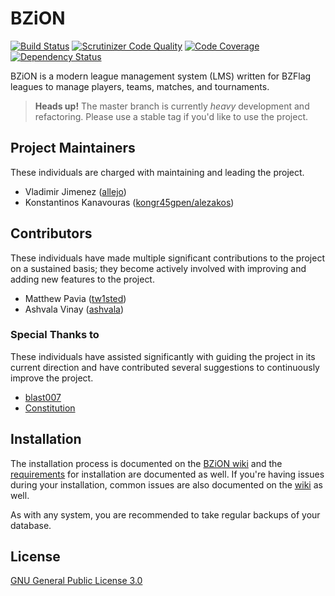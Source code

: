 # BZiON

[![Build Status](https://travis-ci.org/allejo/bzion.png?branch=master)](https://travis-ci.org/allejo/bzion)
[![Scrutinizer Code Quality](https://scrutinizer-ci.com/g/allejo/bzion/badges/quality-score.png?s=291afbdf9d3ff68b2e2f44e9d02533795bcbf107)](https://scrutinizer-ci.com/g/allejo/bzion/)
[![Code Coverage](https://scrutinizer-ci.com/g/allejo/bzion/badges/coverage.png?b=master)](https://scrutinizer-ci.com/g/allejo/bzion/code-structure/master?elementType=class&orderField=test_coverage&order=asc&changesExpanded=0)
[![Dependency Status](https://www.versioneye.com/user/projects/59b30b61368b08003d0e846d/badge.svg)](https://www.versioneye.com/user/projects/59b30b61368b08003d0e846d)

BZiON is a modern league management system (LMS) written for BZFlag leagues to manage players, teams, matches, and tournaments.

> **Heads up!** The master branch is currently *heavy* development and refactoring. Please use a stable tag if you'd like to use the project.

## Project Maintainers

These individuals are charged with maintaining and leading the project.

- Vladimir Jimenez ([allejo](https://github.com/allejo))
- Konstantinos Kanavouras ([kongr45gpen/alezakos](https://github.com/kongr45gpen))

## Contributors

These individuals have made multiple significant contributions to the project on a sustained basis; they become actively involved with improving and adding new features to the project.

- Matthew Pavia ([tw1sted](https://github.com/mattpavia))
- Ashvala Vinay ([ashvala](https://github.com/Ashvala))

### Special Thanks to

These individuals have assisted significantly with guiding the project in its current direction and have contributed several suggestions to continuously improve the project.

- [blast007](https://github.com/blast007)
- [Constitution](https://github.com/macsforme)

## Installation

The installation process is documented on the [BZiON wiki](https://github.com/allejo/bzion/wiki/Installation) and the [requirements](https://github.com/allejo/bzion/wiki/Installation-Requirements) for installation are documented as well. If you're having issues during your installation, common issues are also documented on the [wiki](https://github.com/allejo/bzion/wiki/Installation-Troubleshooting) as well.

As with any system, you are recommended to take regular backups of your database.

## License

[GNU General Public License 3.0](https://github.com/allejo/bzion/blob/master/LICENSE.md)
